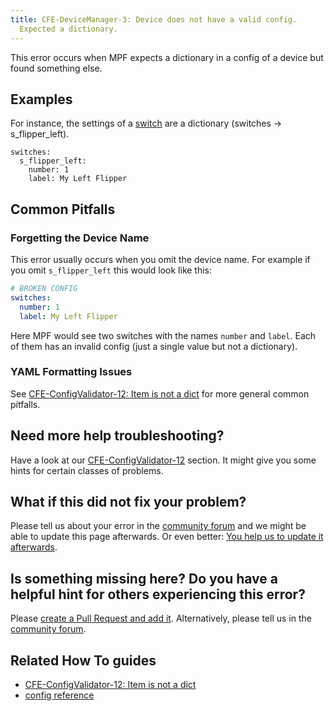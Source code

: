 ```yaml
---
title: CFE-DeviceManager-3: Device does not have a valid config.
  Expected a dictionary.
---
```


This error occurs when MPF expects a dictionary in a config of a device
but found something else.

## Examples

For instance, the settings of a
[switch](../config/switches.md) are a
dictionary (switches -> s_flipper_left).

``` mpf-config
switches:
  s_flipper_left:
    number: 1
    label: My Left Flipper
```

## Common Pitfalls

### Forgetting the Device Name

This error usually occurs when you omit the device name. For example if
you omit `s_flipper_left` this would look like this:

``` yaml
# BROKEN CONFIG
switches:
  number: 1
  label: My Left Flipper
```

Here MPF would see two switches with the names `number` and `label`.
Each of them has an invalid config (just a single value but not a
dictionary).

### YAML Formatting Issues

See [CFE-ConfigValidator-12: Item is not a dict](CFE-ConfigValidator-12.md) for more
general common pitfalls.

## Need more help troubleshooting?

Have a look at our [CFE-ConfigValidator-12](../troubleshooting/index.md) section. It might give you some hints for certain classes of
problems.

## What if this did not fix your problem?

Please tell us about your error in the [community forum](../community/index.md) and we might
be able to update this page afterwards. Or even better:
[You help us to update it afterwards](../about/help_docs.md).

## Is something missing here? Do you have a helpful hint for others experiencing this error?

Please
[create a Pull Request and add it](../about/help_docs.md). Alternatively, please tell us in the [community forum](../community/index.md).

## Related How To guides

* [CFE-ConfigValidator-12: Item is not a dict](CFE-ConfigValidator-12.md)
* [config reference](../config/index.md)
